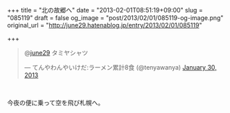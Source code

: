 +++
title = "北の故郷へ"
date = "2013-02-01T08:51:19+09:00"
slug = "085119"
draft = false
og_image = "post/2013/02/01/085119-og-image.png"
original_url = "http://june29.hatenablog.jp/entry/2013/02/01/085119"

+++

<p></p>
<blockquote class="twitter-tweet">
<p>@<a href="https://twitter.com/june29">june29</a> タミヤシャツ</p>— てんやわんやいけだ:ラーメン累計8食 (@tenyawanya) <a href="https://twitter.com/tenyawanya/status/296758361154805760">January 30, 2013</a>
</blockquote>
<br>
<script async src="//platform.twitter.com/widgets.js" charset="utf-8"></script><p>今夜の便に乗って空を飛び札幌へ。</p>

